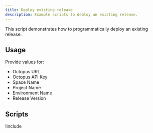 ```yaml
---
title: Deploy existing release
description: Example scripts to deploy an existing release.
---
```


This script demonstrates how to programmatically deploy an existing release.

## Usage

Provide values for:

- Octopus URL
- Octopus API Key
- Space Name
- Project Name
- Environment Name
- Release Version

## Scripts

!include <deploy-release-scripts>